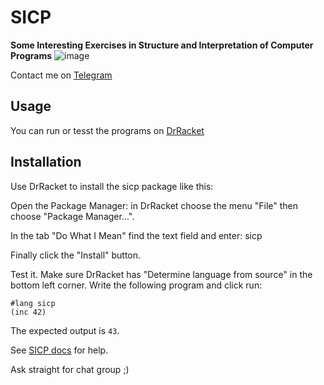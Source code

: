 # SICP
**Some Interesting Exercises in Structure and Interpretation of Computer Programs**
![image](https://user-images.githubusercontent.com/68733617/143594190-42b42527-a5f5-4c11-8512-4d18bf761f4b.png)

Contact me on [Telegram](https://t.me/otttos_daily)


## Usage
You can run or tesst the  programs on [DrRacket](https://racket-lang.org)

## Installation
Use DrRacket to install the sicp package like this:

Open the Package Manager: in DrRacket choose the menu "File" then choose "Package Manager...".

In the tab "Do What I Mean" find the text field and enter: sicp

Finally click the "Install" button.

Test it. Make sure DrRacket has "Determine language from source" in the bottom left corner. Write the following program and click run:
```
#lang sicp
(inc 42)
```
The expected output is `43`.
 
See [SICP docs](https://docs.racket-lang.org/sicp-manual/SICP_Language.html) for help.
 

Ask straight for chat group ;)
